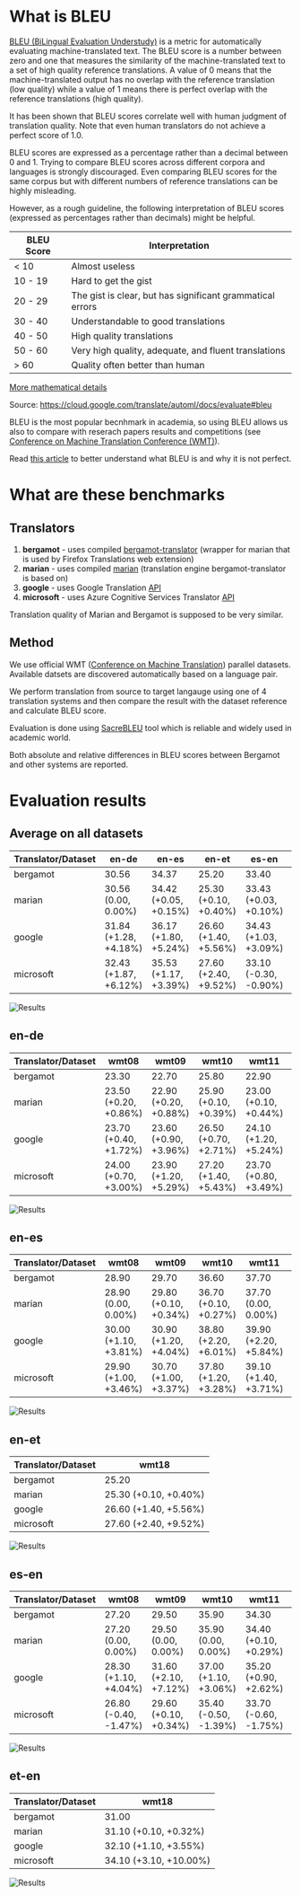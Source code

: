 # What is BLEU

[BLEU (BiLingual Evaluation Understudy)](https://en.wikipedia.org/wiki/BLEU) is a metric for automatically evaluating machine-translated text. The BLEU score is a number between zero and one that measures the similarity of the machine-translated text to a set of high quality reference translations. A value of 0 means that the machine-translated output has no overlap with the reference translation (low quality) while a value of 1 means there is perfect overlap with the reference translations (high quality).

It has been shown that BLEU scores correlate well with human judgment of translation quality. Note that even human translators do not achieve a perfect score of 1.0.

BLEU scores are expressed as a percentage rather than a decimal between 0 and 1.
Trying to compare BLEU scores across different corpora and languages is strongly discouraged. Even comparing BLEU scores for the same corpus but with different numbers of reference translations can be highly misleading.

However, as a rough guideline, the following interpretation of BLEU scores (expressed as percentages rather than decimals) might be helpful.

BLEU Score |	Interpretation
--- | ---
< 10 |	Almost useless
10 - 19 |	Hard to get the gist
20 - 29 |	The gist is clear, but has significant grammatical errors
30 - 40 |	Understandable to good translations
40 - 50 |	High quality translations
50 - 60 |	Very high quality, adequate, and fluent translations
\> 60 |	Quality often better than human

[More mathematical details](https://cloud.google.com/translate/automl/docs/evaluate#the_mathematical_details)

Source: https://cloud.google.com/translate/automl/docs/evaluate#bleu


BLEU is the most popular becnhmark in academia, so using BLEU allows us also to compare with reserach papers results and competitions (see [Conference on Machine Translation Conference (WMT)](http://statmt.org/wmt21/)).

Read [this article](https://www.rws.com/blog/understanding-mt-quality-bleu-scores/) to better understand what BLEU is and why it is not perfect.

# What are these benchmarks

## Translators

1. **bergamot** - uses compiled  [bergamot-translator](https://github.com/mozilla/bergamot-translator)  (wrapper for marian that is used by Firefox Translations web extension)
2. **marian** - uses compiled [marian](https://github.com/marian-nmt/marian-dev) (translation engine bergamot-translator is based on)
3. **google** - uses Google Translation [API](https://cloud.google.com/translate)
4. **microsoft** - uses Azure Cognitive Services Translator [API](https://azure.microsoft.com/en-us/services/cognitive-services/translator/)

Translation quality of Marian and Bergamot is supposed to be very similar.

## Method

We use official WMT ([Conference on Machine Translation](http://statmt.org/wmt21/)) parallel datasets. Available datsets are discovered automatically based on a language pair.

We perform translation from source to target langauge using one of 4 translation systems and then compare the result with the dataset reference and calculate BLEU score.

Evaluation is done using [SacreBLEU](https://github.com/mjpost/sacrebleu) tool which is reliable and widely used in academic world.

Both absolute and relative differences in BLEU scores between Bergamot and other systems are reported.

# Evaluation results

## Average on all datasets

| Translator/Dataset | en-de | en-es | en-et | es-en | et-en |
| --- | --- | --- | --- | --- | --- |
| bergamot | 30.56 | 34.37 | 25.20 | 33.40 | 31.00 |
| marian | 30.56 (0.00, 0.00%) | 34.42 (+0.05, +0.15%) | 25.30 (+0.10, +0.40%) | 33.43 (+0.03, +0.10%) | 31.10 (+0.10, +0.32%) |
| google | 31.84 (+1.28, +4.18%) | 36.17 (+1.80, +5.24%) | 26.60 (+1.40, +5.56%) | 34.43 (+1.03, +3.09%) | 32.10 (+1.10, +3.55%) |
| microsoft | 32.43 (+1.87, +6.12%) | 35.53 (+1.17, +3.39%) | 27.60 (+2.40, +9.52%) | 33.10 (-0.30, -0.90%) | 34.10 (+3.10, +10.00%) |

![Results](img/avg.png)

## en-de

| Translator/Dataset | wmt08 | wmt09 | wmt10 | wmt11 | wmt12 | wmt13 | wmt14 | wmt15 | wmt16 | wmt17 | wmt18 | wmt19 | wmt20 |
| --- | --- | --- | --- | --- | --- | --- | --- | --- | --- | --- | --- | --- | --- |
| bergamot | 23.30 | 22.70 | 25.80 | 22.90 | 23.90 | 27.60 | 29.30 | 32.30 | 38.40 | 30.70 | 45.10 | 41.40 | 33.90 |
| marian | 23.50 (+0.20, +0.86%) | 22.90 (+0.20, +0.88%) | 25.90 (+0.10, +0.39%) | 23.00 (+0.10, +0.44%) | 23.90 (0.00, 0.00%) | 27.70 (+0.10, +0.36%) | 29.50 (+0.20, +0.68%) | 32.30 (0.00, 0.00%) | 38.50 (+0.10, +0.26%) | 30.80 (+0.10, +0.33%) | 45.10 (0.00, 0.00%) | 41.60 (+0.20, +0.48%) | 32.60 (-1.30, -3.83%) |
| google | 23.70 (+0.40, +1.72%) | 23.60 (+0.90, +3.96%) | 26.50 (+0.70, +2.71%) | 24.10 (+1.20, +5.24%) | 24.70 (+0.80, +3.35%) | 28.80 (+1.20, +4.35%) | 30.90 (+1.60, +5.46%) | 33.70 (+1.40, +4.33%) | 38.60 (+0.20, +0.52%) | 31.50 (+0.80, +2.61%) | 47.80 (+2.70, +5.99%) | 43.50 (+2.10, +5.07%) | 36.50 (+2.60, +7.67%) |
| microsoft | 24.00 (+0.70, +3.00%) | 23.90 (+1.20, +5.29%) | 27.20 (+1.40, +5.43%) | 23.70 (+0.80, +3.49%) | 25.30 (+1.40, +5.86%) | 28.80 (+1.20, +4.35%) | 32.20 (+2.90, +9.90%) | 34.30 (+2.00, +6.19%) | 40.50 (+2.10, +5.47%) | 33.10 (+2.40, +7.82%) | 48.70 (+3.60, +7.98%) | 43.80 (+2.40, +5.80%) | 36.10 (+2.20, +6.49%) |

![Results](img/en-de.png)

## en-es

| Translator/Dataset | wmt08 | wmt09 | wmt10 | wmt11 | wmt12 | wmt13 |
| --- | --- | --- | --- | --- | --- | --- |
| bergamot | 28.90 | 29.70 | 36.60 | 37.70 | 38.60 | 34.70 |
| marian | 28.90 (0.00, 0.00%) | 29.80 (+0.10, +0.34%) | 36.70 (+0.10, +0.27%) | 37.70 (0.00, 0.00%) | 38.70 (+0.10, +0.26%) | 34.70 (0.00, 0.00%) |
| google | 30.00 (+1.10, +3.81%) | 30.90 (+1.20, +4.04%) | 38.80 (+2.20, +6.01%) | 39.90 (+2.20, +5.84%) | 40.50 (+1.90, +4.92%) | 36.90 (+2.20, +6.34%) |
| microsoft | 29.90 (+1.00, +3.46%) | 30.70 (+1.00, +3.37%) | 37.80 (+1.20, +3.28%) | 39.10 (+1.40, +3.71%) | 40.00 (+1.40, +3.63%) | 35.70 (+1.00, +2.88%) |

![Results](img/en-es.png)

## en-et

| Translator/Dataset | wmt18 |
| --- | --- |
| bergamot | 25.20 |
| marian | 25.30 (+0.10, +0.40%) |
| google | 26.60 (+1.40, +5.56%) |
| microsoft | 27.60 (+2.40, +9.52%) |

![Results](img/en-et.png)

## es-en

| Translator/Dataset | wmt08 | wmt09 | wmt10 | wmt11 | wmt12 | wmt13 |
| --- | --- | --- | --- | --- | --- | --- |
| bergamot | 27.20 | 29.50 | 35.90 | 34.30 | 38.20 | 35.30 |
| marian | 27.20 (0.00, 0.00%) | 29.50 (0.00, 0.00%) | 35.90 (0.00, 0.00%) | 34.40 (+0.10, +0.29%) | 38.20 (0.00, 0.00%) | 35.40 (+0.10, +0.28%) |
| google | 28.30 (+1.10, +4.04%) | 31.60 (+2.10, +7.12%) | 37.00 (+1.10, +3.06%) | 35.20 (+0.90, +2.62%) | 38.80 (+0.60, +1.57%) | 35.70 (+0.40, +1.13%) |
| microsoft | 26.80 (-0.40, -1.47%) | 29.60 (+0.10, +0.34%) | 35.40 (-0.50, -1.39%) | 33.70 (-0.60, -1.75%) | 37.80 (-0.40, -1.05%) | 35.30 (0.00, 0.00%) |

![Results](img/es-en.png)

## et-en

| Translator/Dataset | wmt18 |
| --- | --- |
| bergamot | 31.00 |
| marian | 31.10 (+0.10, +0.32%) |
| google | 32.10 (+1.10, +3.55%) |
| microsoft | 34.10 (+3.10, +10.00%) |

![Results](img/et-en.png)
